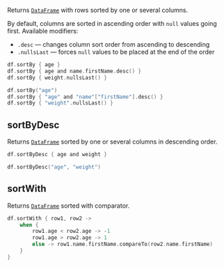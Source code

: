 [//]: # (title: sortBy)

<!---IMPORT org.jetbrains.kotlinx.dataframe.samples.api.Modify-->

Returns [`DataFrame`](DataFrame.md) with rows sorted by one or several columns.

By default, columns are sorted in ascending order with `null` values going first. Available modifiers:
* `.desc` — changes column sort order from ascending to descending
* `.nullsLast` — forces `null` values to be placed at the end of the order

<!---FUN sortBy-->
<tabs>
<tab title="Properties">

```kotlin
df.sortBy { age }
df.sortBy { age and name.firstName.desc() }
df.sortBy { weight.nullsLast() }
```

</tab>
<tab title="Strings">

```kotlin
df.sortBy("age")
df.sortBy { "age" and "name"["firstName"].desc() }
df.sortBy { "weight".nullsLast() }
```

</tab></tabs>
<inline-frame src="resources/org.jetbrains.kotlinx.dataframe.samples.api.Modify.sortBy.html" width="100%"/>
<!---END-->

## sortByDesc

Returns [`DataFrame`](DataFrame.md) sorted by one or several columns in descending order.

<!---FUN sortByDesc-->
<tabs>
<tab title="Properties">

```kotlin
df.sortByDesc { age and weight }
```

</tab>
<tab title="Strings">

```kotlin
df.sortByDesc("age", "weight")
```

</tab></tabs>
<inline-frame src="resources/org.jetbrains.kotlinx.dataframe.samples.api.Modify.sortByDesc.html" width="100%"/>
<!---END-->

## sortWith

Returns [`DataFrame`](DataFrame.md) sorted with comparator.

<!---FUN sortWith-->

```kotlin
df.sortWith { row1, row2 ->
    when {
        row1.age < row2.age -> -1
        row1.age > row2.age -> 1
        else -> row1.name.firstName.compareTo(row2.name.firstName)
    }
}
```

<inline-frame src="resources/org.jetbrains.kotlinx.dataframe.samples.api.Modify.sortWith.html" width="100%"/>
<!---END-->
